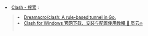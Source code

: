 <li><a href="https://cn.bing.com/search?q=Clash">Clash - 搜索</a> : </li>
<blockquote>
<li><a href="https://github.com/Dreamacro/clash">Dreamacro/clash: A rule-based tunnel in Go.</a></li>
<li><a href="https://doc.miyun.app/app/clash-win/">Clash for Windows 官网下载、安装与配置使用教程 🌟 觅云🔥</a></li><br>
</blockquote>
